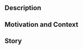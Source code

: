 <!--- Provide a general summary of your changes in the Title above -->
<!--- Set relevant labels in the sidebar on the right side. If this PR is still work in progress then please add WIP label. -->

## Description
<!--- Describe your changes in detail -->

## Motivation and Context
<!--- Why is this change required? What problem does it solve? -->
<!--- If it fixes an open github issue, please link to the issue here. -->
<!--- If this section is not relevant to your PR then you can remove it. -->

## Story
<!--- Add link to Trello card here  -->
